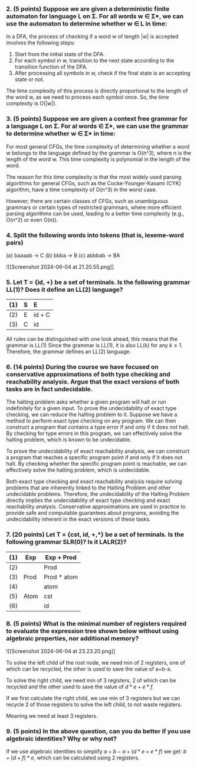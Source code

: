 ### 2. (5 points) Suppose we are given a deterministic finite automaton for language L on Σ. For all words w ∈ Σ*, we can use the automaton to determine whether w ∈ L in time:

In a DFA, the process of checking if a word w of length |w| is accepted involves the following steps:

1. Start from the initial state of the DFA.
2. For each symbol in w, transition to the next state according to the transition function of the DFA.
3. After processing all symbols in w, check if the final state is an accepting state or not.

The time complexity of this process is directly proportional to the length of the word w, as we need to process each symbol once. So, the time complexity is O(|w|).

### 3. (5 points) Suppose we are given a context free grammar for a language L on Σ. For al words ∈ Σ*,  we can use the grammar to determine whether w ∈ Σ* in time:

For most general CFGs, the time complexity of determining whether a word w belongs to the language defined by the grammar is O(n^3), where n is the length of the word w. This time complexity is polynomial in the length of the word.

The reason for this time complexity is that the most widely used parsing algorithms for general CFGs, such as the Cocke-Younger-Kasami (CYK) algorithm, have a time complexity of O(n^3) in the worst case.

However, there are certain classes of CFGs, such as unambiguous grammars or certain types of restricted grammars, where more efficient parsing algorithms can be used, leading to a better time complexity (e.g., O(n^2) or even O(n)).

### 4. Split the following words into tokens (that is, lexeme-word pairs)
(a) baaaab → C
(b) bbba → B
(c) abbbab → BA

![[Screenshot 2024-06-04 at 21.20.55.png]]
### 5. Let T = {id, +} be a set of terminals. Is the following grammar LL(1)? Does it define an LL(2) language?
| (1) |  S  | E      |
| --: | :-: | :----- |
| (2) |  E  | id + C |
| (3) |  C  | id     |
All rules can be distinguished with one look ahead, this means that the grammar is LL(1) 
Since the grammar is LL(1), it is also LL(k) for any $k \ge 1$. Therefore, the grammar defines an LL(2) language.

### 6. (14 points) During the course we have focused on conservative approximations of both type checking and reachability analysis. Argue that the exact versions of both tasks are in fact undecidable.

The halting problem asks whether a given program will halt or run indefinitely for a given input. To prove the undecidability of exact type checking, we can reduce the halting problem to it. Suppose we have a method to perform exact type checking on any program. We can then construct a program that contains a type error if and only if it does not halt. By checking for type errors in this program, we can effectively solve the halting problem, which is known to be undecidable.

To prove the undecidability of exact reachability analysis, we can construct a program that reaches a specific program point if and only if it does not halt. By checking whether the specific program point is reachable, we can effectively solve the halting problem, which is undecidable.

Both exact type checking and exact reachability analysis require solving problems that are inherently linked to the Halting Problem and other undecidable problems. Therefore, the undecidability of the Halting Problem directly implies the undecidability of exact type checking and exact reachability analysis. Conservative approximations are used in practice to provide safe and computable guarantees about programs, avoiding the undecidability inherent in the exact versions of these tasks.

### 7. (20 points) Let T = {cst, id, +,*} be a set of terminals. Is the following grammar SLR(0)? Is it LALR(2)?

| (1) | Exp  | Exp + Prod  |
| --- | ---- | ----------- |
| (2) |      | Prod        |
| (3) | Prod | Prod * atom |
| (4) |      | atom        |
| (5) | Atom | cst         |
| (6) |      | id          |





### 8. (5 points) What is the minimal number of registers required to evaluate the expression tree shown below without using algebraic properties, nor additional memory?

![[Screenshot 2024-06-04 at 23.23.20.png]]

To solve the left child of the root node, we need min of 2 registers, one of which can be recycled, the other is used to save the value of a+b-a.

To solve the right child, we need min of 3 registers, 2 of which can be recycled and the other used to save the value of $d*e+e*f$.

If we first calculate the right child, we use min of 3 registers but we can recycle 2 of those registers to solve the left child, to not waste registers.

Meaning we need at least 3 registers.

### 9. (5 points) In the above question, can you do better if you use algebraic identities? Why or why not?

If we use algebraic identities to simplify $a+b-a+(d*e+e*f)$ we get: $b+(d+f)*e$, which can be calculated using 2 registers.